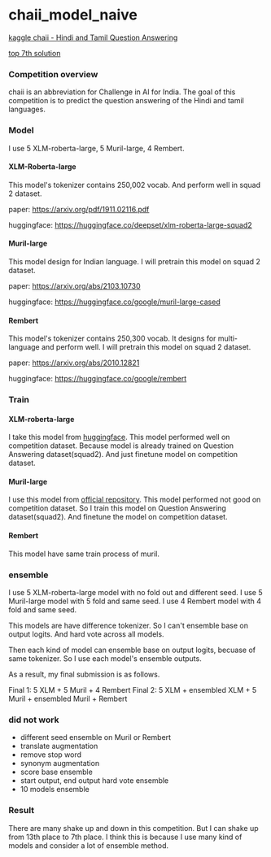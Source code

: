 # chaii_model_naive

[kaggle chaii - Hindi and Tamil Question Answering](https://www.kaggle.com/c/chaii-hindi-and-tamil-question-answering/overview)

[top 7th solution](https://www.kaggle.com/c/chaii-hindi-and-tamil-question-answering/discussion/287948)

### Competition overview
chaii is an abbreviation for Challenge in AI for India.
The goal of this competition is to predict the question answering of the Hindi and tamil languages.

### Model
I use 5 XLM-roberta-large, 5 Muril-large, 4 Rembert.

#### XLM-Roberta-large
This model's tokenizer contains 250,002 vocab. And perform well in squad 2 dataset.

paper: https://arxiv.org/pdf/1911.02116.pdf

huggingface: https://huggingface.co/deepset/xlm-roberta-large-squad2

#### Muril-large
This model design for Indian language. I will pretrain this model on squad 2 dataset.

paper: https://arxiv.org/abs/2103.10730

huggingface: https://huggingface.co/google/muril-large-cased

#### Rembert
This model's tokenizer contains 250,300 vocab. It designs for multi-language and perform well. I will pretrain this model on squad 2 dataset.

paper: https://arxiv.org/abs/2010.12821

huggingface: https://huggingface.co/google/rembert 


### Train
#### XLM-roberta-large
I take this model from [huggingface](https://huggingface.co/deepset/xlm-roberta-large-squad2).
This model performed well on competition dataset. Because model is already trained on Question Answering dataset(squad2).
And just finetune model on competition dataset.

#### Muril-large
I use this model from [official repository](https://huggingface.co/google/muril-large-cased).
This model performed not good on competition dataset. So I train this model on Question Answering dataset(squad2).
And finetune the model on competition dataset.

#### Rembert
This model have same train process of muril.

### ensemble
I use 5 XLM-roberta-large model with no fold out and different seed.
I use 5 Muril-large model with 5 fold and same seed.
I use 4 Rembert model with 4 fold and same seed.

This models are have difference tokenizer. So I can't ensemble base on output logits. And hard vote across all models.

Then each kind of model can ensemble base on output logits, becuase of same tokenizer. So I use each model's ensemble outputs.

As a result, my final submission is as follows.

Final 1: 5 XLM + 5 Muril + 4 Rembert
Final 2: 5 XLM + ensembled XLM + 5 Muril + ensembled Muril + Rembert

### did not work
- different seed ensemble on Muril or Rembert
- translate augmentation
- remove stop word
- synonym augmentation
- score base ensemble
- start output, end output hard vote ensemble
- 10 models ensemble

### Result
There are many shake up and down in this competition. But I can shake up from 13th place to 7th place. I think this is because I use many kind of models and consider a lot of ensemble method.

